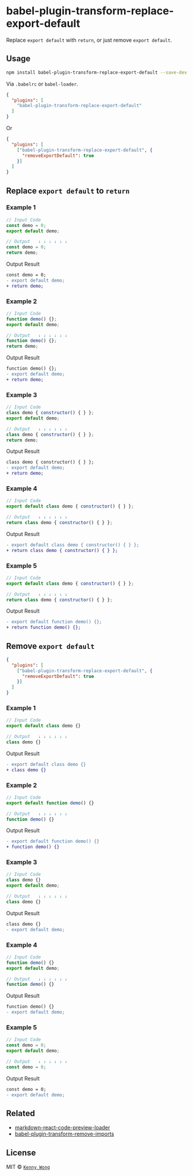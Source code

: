 babel-plugin-transform-replace-export-default
===
<!--rehype:style=display: flex; height: 230px; align-items: center; justify-content: center; font-size: 38px;-->

Replace `export default` with `return`, or just remove `export default`.

## Usage

```bash
npm install babel-plugin-transform-replace-export-default --save-dev
```

Via `.babelrc` or `babel-loader`.

```json
{
  "plugins": [
    "babel-plugin-transform-replace-export-default"
  ]
}
```

Or

```json
{
  "plugins": [
    ["babel-plugin-transform-replace-export-default", {
      "removeExportDefault": true
    }]
  ]
}
```


## Replace `export default` to `return`

### Example 1

```js
// Input Code
const demo = 0;
export default demo;

// Output   ↓ ↓ ↓ ↓ ↓ ↓
const demo = 0;
return demo;
```

Output Result

```diff
const demo = 0;
- export default demo;
+ return demo;
```

### Example 2

```js
// Input Code
function demo() {};
export default demo;

// Output   ↓ ↓ ↓ ↓ ↓ ↓
function demo() {};
return demo;
```

Output Result

```diff
function demo() {};
- export default demo;
+ return demo;
```

### Example 3

```js
// Input Code
class demo { constructor() { } };
export default demo;

// Output   ↓ ↓ ↓ ↓ ↓ ↓
class demo { constructor() { } };
return demo;
```

Output Result

```diff
class demo { constructor() { } };
- export default demo;
+ return demo;
```

### Example 4

```js
// Input Code
export default class demo { constructor() { } };

// Output   ↓ ↓ ↓ ↓ ↓ ↓
return class demo { constructor() { } };
```

Output Result

```diff
- export default class demo { constructor() { } };
+ return class demo { constructor() { } };
```

### Example 5

```js
// Input Code
export default class demo { constructor() { } };

// Output   ↓ ↓ ↓ ↓ ↓ ↓
return class demo { constructor() { } };
```

Output Result

```diff
- export default function demo() {};
+ return function demo() {};
```

## Remove `export default`

```json
{
  "plugins": [
    ["babel-plugin-transform-replace-export-default", {
      "removeExportDefault": true
    }]
  ]
}
```

### Example 1

```js
// Input Code
export default class demo {}

// Output   ↓ ↓ ↓ ↓ ↓ ↓
class demo {}
```

Output Result

```diff
- export default class demo {}
+ class demo {}
```

### Example 2

```js
// Input Code
export default function demo() {}

// Output   ↓ ↓ ↓ ↓ ↓ ↓
function demo() {}
```

Output Result

```diff
- export default function demo() {}
+ function demo() {}
```

### Example 3

```js
// Input Code
class demo {}
export default demo;

// Output   ↓ ↓ ↓ ↓ ↓ ↓
class demo {}
```

Output Result

```diff
class demo {}
- export default demo;
```

### Example 4

```js
// Input Code
function demo() {}
export default demo;

// Output   ↓ ↓ ↓ ↓ ↓ ↓
function demo() {}
```

Output Result

```diff
function demo() {}
- export default demo;
```

### Example 5

```js
// Input Code
const demo = 0;
export default demo;

// Output   ↓ ↓ ↓ ↓ ↓ ↓
const demo = 0;
```

Output Result

```diff
const demo = 0;
- export default demo;
```

## Related

- [markdown-react-code-preview-loader](https://github.com/kktjs/markdown-react-code-preview-loader)
- [babel-plugin-transform-remove-imports](https://github.com/uiwjs/babel-plugin-transform-remove-imports)

## License

MIT © [`Kenny Wong`](https://github.com/jaywcjlove)
